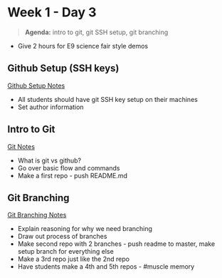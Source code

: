 # Week 1 - Day 3

> **Agenda:** intro to git, git SSH setup, git branching

* Give 2 hours for E9 science fair style demos

## Github Setup (SSH keys)
[Github Setup Notes](https://github.com/nss-nightclass-projects/Night-Class-Resources/blob/master/book-1-foundations/chapters/github-setup.md)
* All students should have git SSH key setup on their machines
* Set author information

## Intro to Git
[Git Notes](https://github.com/nss-nightclass-projects/Night-Class-Resources/blob/master/book-1-foundations/chapters/git-and-github.md)
* What is git vs github?
* Go over basic flow and commands
* Make a first repo - push README.md

## Git Branching
[Git Branching Notes](https://github.com/nss-nightclass-projects/Night-Class-Resources/blob/master/book-1-foundations/chapters/git-branching.md)
* Explain reasoning for why we need branching
* Draw out process of branches
* Make second repo with 2 branches - push readme to master, make setup branch for everything else
* Make a 3rd repo just like the 2nd repo
* Have students make a 4th and 5th repos - #muscle memory